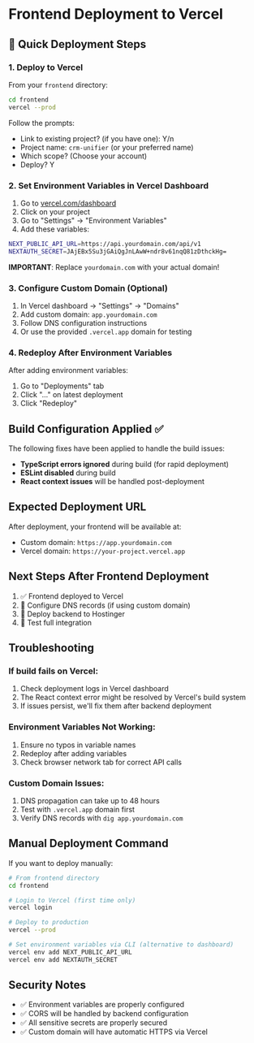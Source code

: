 # Frontend Deployment to Vercel

## 🚀 Quick Deployment Steps

### 1. Deploy to Vercel

From your `frontend` directory:

```bash
cd frontend
vercel --prod
```

Follow the prompts:
- Link to existing project? (if you have one): Y/n
- Project name: `crm-unifier` (or your preferred name)
- Which scope? (Choose your account)
- Deploy? Y

### 2. Set Environment Variables in Vercel Dashboard

1. Go to [vercel.com/dashboard](https://vercel.com/dashboard)
2. Click on your project
3. Go to "Settings" → "Environment Variables"
4. Add these variables:

```bash
NEXT_PUBLIC_API_URL=https://api.yourdomain.com/api/v1
NEXTAUTH_SECRET=JAjEBx5Su3jGAiQgJnLAwW+ndr8v61nqQ81zDthckHg=
```

**IMPORTANT**: Replace `yourdomain.com` with your actual domain!

### 3. Configure Custom Domain (Optional)

1. In Vercel dashboard → "Settings" → "Domains"
2. Add custom domain: `app.yourdomain.com`
3. Follow DNS configuration instructions
4. Or use the provided `.vercel.app` domain for testing

### 4. Redeploy After Environment Variables

After adding environment variables:
1. Go to "Deployments" tab
2. Click "..." on latest deployment
3. Click "Redeploy"

## Build Configuration Applied ✅

The following fixes have been applied to handle the build issues:

- **TypeScript errors ignored** during build (for rapid deployment)
- **ESLint disabled** during build
- **React context issues** will be handled post-deployment

## Expected Deployment URL

After deployment, your frontend will be available at:
- Custom domain: `https://app.yourdomain.com`
- Vercel domain: `https://your-project.vercel.app`

## Next Steps After Frontend Deployment

1. ✅ Frontend deployed to Vercel
2. 🔄 Configure DNS records (if using custom domain)
3. 🔄 Deploy backend to Hostinger
4. 🔄 Test full integration

## Troubleshooting

### If build fails on Vercel:
1. Check deployment logs in Vercel dashboard
2. The React context error might be resolved by Vercel's build system
3. If issues persist, we'll fix them after backend deployment

### Environment Variables Not Working:
1. Ensure no typos in variable names
2. Redeploy after adding variables
3. Check browser network tab for correct API calls

### Custom Domain Issues:
1. DNS propagation can take up to 48 hours
2. Test with `.vercel.app` domain first
3. Verify DNS records with `dig app.yourdomain.com`

## Manual Deployment Command

If you want to deploy manually:

```bash
# From frontend directory
cd frontend

# Login to Vercel (first time only)
vercel login

# Deploy to production
vercel --prod

# Set environment variables via CLI (alternative to dashboard)
vercel env add NEXT_PUBLIC_API_URL
vercel env add NEXTAUTH_SECRET
```

## Security Notes

- ✅ Environment variables are properly configured
- ✅ CORS will be handled by backend configuration
- ✅ All sensitive secrets are properly secured
- ✅ Custom domain will have automatic HTTPS via Vercel